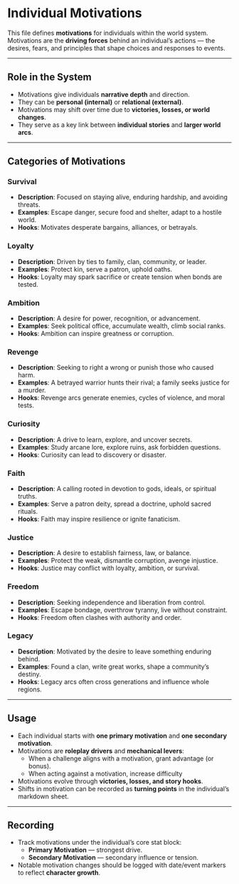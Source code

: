 # Individual Motivations

This file defines **motivations** for individuals within the world system. Motivations are the **driving forces** behind an individual’s actions — the desires, fears, and principles that shape choices and responses to events.  

---

## Role in the System
- Motivations give individuals **narrative depth** and direction.  
- They can be **personal (internal)** or **relational (external)**.  
- Motivations may shift over time due to **victories, losses, or world changes**.  
- They serve as a key link between **individual stories** and **larger world arcs**.  

---

## Categories of Motivations

### Survival
- **Description**: Focused on staying alive, enduring hardship, and avoiding threats.  
- **Examples**: Escape danger, secure food and shelter, adapt to a hostile world.  
- **Hooks**: Motivates desperate bargains, alliances, or betrayals.  

### Loyalty
- **Description**: Driven by ties to family, clan, community, or leader.  
- **Examples**: Protect kin, serve a patron, uphold oaths.  
- **Hooks**: Loyalty may spark sacrifice or create tension when bonds are tested.  

### Ambition
- **Description**: A desire for power, recognition, or advancement.  
- **Examples**: Seek political office, accumulate wealth, climb social ranks.  
- **Hooks**: Ambition can inspire greatness or corruption.  

### Revenge
- **Description**: Seeking to right a wrong or punish those who caused harm.  
- **Examples**: A betrayed warrior hunts their rival; a family seeks justice for a murder.  
- **Hooks**: Revenge arcs generate enemies, cycles of violence, and moral tests.  

### Curiosity
- **Description**: A drive to learn, explore, and uncover secrets.  
- **Examples**: Study arcane lore, explore ruins, ask forbidden questions.  
- **Hooks**: Curiosity can lead to discovery or disaster.  

### Faith
- **Description**: A calling rooted in devotion to gods, ideals, or spiritual truths.  
- **Examples**: Serve a patron deity, spread a doctrine, uphold sacred rituals.  
- **Hooks**: Faith may inspire resilience or ignite fanaticism.  

### Justice
- **Description**: A desire to establish fairness, law, or balance.  
- **Examples**: Protect the weak, dismantle corruption, avenge injustice.  
- **Hooks**: Justice may conflict with loyalty, ambition, or survival.  

### Freedom
- **Description**: Seeking independence and liberation from control.  
- **Examples**: Escape bondage, overthrow tyranny, live without constraint.  
- **Hooks**: Freedom often clashes with authority and order.  

### Legacy
- **Description**: Motivated by the desire to leave something enduring behind.  
- **Examples**: Found a clan, write great works, shape a community’s destiny.  
- **Hooks**: Legacy arcs often cross generations and influence whole regions.  

---

## Usage
- Each individual starts with **one primary motivation** and **one secondary motivation**.  
- Motivations are **roleplay drivers** and **mechanical levers**:  
  - When a challenge aligns with a motivation, grant advantage (or bonus).  
  - When acting against a motivation, increase difficulty  
- Motivations evolve through **victories, losses, and story hooks**.  
- Shifts in motivation can be recorded as **turning points** in the individual’s markdown sheet.  

---

## Recording
- Track motivations under the individual’s core stat block:  
  - **Primary Motivation** — strongest drive.  
  - **Secondary Motivation** — secondary influence or tension.  
- Notable motivation changes should be logged with date/event markers to reflect **character growth**.  
